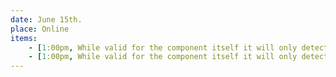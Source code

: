 ```yaml
---
date: June 15th.
place: Online
items: 
    - [1:00pm, While valid for the component itself it will only detect scrolling inside the component. If you want to detect the whole page scroll you need to use window.addEventListener. See other answers]
    - [1:00pm, While valid for the component itself it will only detect scrolling inside the component. If you want to detect the whole page scroll you need to use window.addEventListener. See other answers]
---
```

